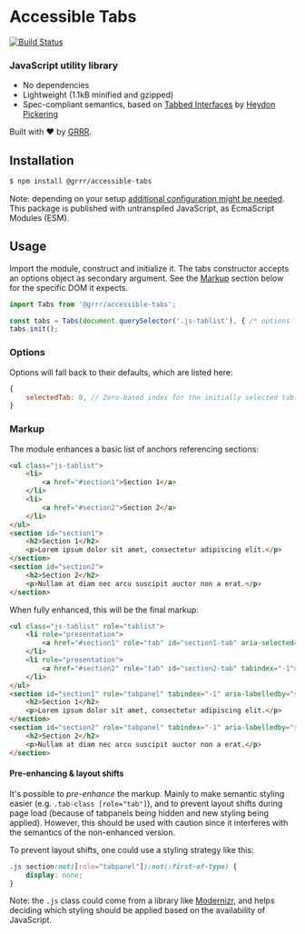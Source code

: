 # Accessible Tabs

[![Build Status](https://travis-ci.com/grrr-amsterdam/accessible-tabs.svg?branch=master)](https://travis-ci.com/grrr-amsterdam/accessible-tabs)

### JavaScript utility library

- No dependencies
- Lightweight (1.1kB minified and gzipped)
- Spec-compliant semantics, based on [Tabbed Interfaces](https://inclusive-components.design/tabbed-interfaces/) by [ Heydon Pickering](https://twitter.com/heydonworks)

Built with ❤️ by [GRRR](https://grrr.tech).

## Installation

```sh
$ npm install @grrr/accessible-tabs
```

Note: depending on your setup [additional configuration might be needed](https://github.com/grrr-amsterdam/accessible-tabs/wiki/Usage-with-build-tools). This package is published with untranspiled JavaScript, as EcmaScript Modules (ESM).

## Usage

Import the module, construct and initialize it. The tabs constructor accepts an options object as secondary argument. See the [Markup](#Markup) section below for the specific DOM it expects.

```js
import Tabs from '@grrr/accessible-tabs';

const tabs = Tabs(document.querySelector('.js-tablist'), { /* options */ });
tabs.init();
```

### Options

Options will fall back to their defaults, which are listed here:

```js
{
    selectedTab: 0, // Zero-based index for the initially selected tab.
}
```

### Markup

The module enhances a basic list of anchors referencing sections:

```html
<ul class="js-tablist">
    <li>
        <a href="#section1">Section 1</a>
    </li>
    <li>
        <a href="#section2">Section 2</a>
    </li>
</ul>
<section id="section1">
    <h2>Section 1</h2>
    <p>Lorem ipsum dolor sit amet, consectetur adipiscing elit.</p>
</section>
<section id="section2">
    <h2>Section 2</h2>
    <p>Nullam at diam nec arcu suscipit auctor non a erat.</p>
</section>
```

When fully enhanced, this will be the final markup:

```html
<ul class="js-tablist" role="tablist">
    <li role="presentation">
        <a href="#section1" role="tab" id="section1-tab" aria-selected="true">Section 1</a>
    </li>
    <li role="presentation">
        <a href="#section2" role="tab" id="section2-tab" tabindex="-1">Section 2</a>
    </li>
</ul>
<section id="section1" role="tabpanel" tabindex="-1" aria-labelledby="section1-tab">
    <h2>Section 1</h2>
    <p>Lorem ipsum dolor sit amet, consectetur adipiscing elit.</p>
</section>
<section id="section2" role="tabpanel" tabindex="-1" aria-labelledby="section2-tab" hidden>
    <h2>Section 2</h2>
    <p>Nullam at diam nec arcu suscipit auctor non a erat.</p>
</section>
```

#### Pre-enhancing & layout shifts

It's possible to _pre-enhance_ the markup. Mainly to make semantic styling easier (e.g. `.tab-class [role="tab"]`), and to prevent layout shifts during page load (because of tabpanels being hidden and new styling being applied). However, this should be used with caution since it interferes with the semantics of the non-enhanced version.

To prevent layout shifts, one could use a styling strategy like this:

```css
.js section:not([role="tabpanel"]):not(:first-of-type) {
    display: none;
}
```

Note: the `.js` class could come from a library like [Modernizr](https://github.com/Modernizr/Modernizr), and helps deciding which styling should be applied based on the availability of JavaScript.
